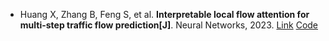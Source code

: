 * Huang X, Zhang B, Feng S, et al. <b>Interpretable local flow attention for multi-step traffic flow prediction[J]</b>. Neural Networks, 2023. [Link](https://www.sciencedirect.com/science/article/pii/S0893608023000230) [Code](https://github.com/hub5/LFAConvLSTM)
